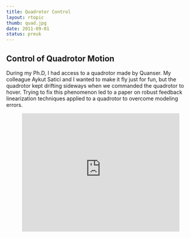 ```yaml
---
title: Quadrotor Control
layout: rtopic
thumb: quad.jpg
date: 2011-09-01
status: preuk
---
```

<h2>Control of Quadrotor Motion</h2>
<p>During my Ph.D, I had access to a quadrotor made by Quanser. My colleague Aykut Satici and I wanted to make it fly just for fun, but the quadrotor kept drifting sideways when we commanded the quadrotor to hover. Trying to fix this phenomenon led to a paper on robust feedback linearization techniques applied to a quadrotor to overcome modeling errors.</p>
<div align="center"><iframe  width="420" height="315" src = "https://www.youtube.com/embed/1lIGlwu3Cic" frameborder="0" allowfullscreen></iframe></div>
